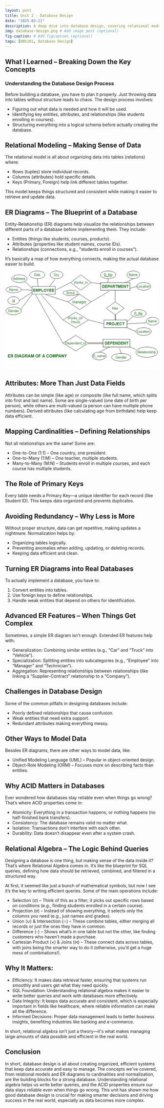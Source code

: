 ```yaml
---
layout: post
title: Unit 2 - Database Design
date: "2025-03-21"
description: A deep dive into database design, covering relational modeling, ER models, cardinalities, primary keys, and schema design.
img: database-design.png # Add image post (optional)
fig-caption: # Add figcaption (optional)
tags: [DBS101, Database Design]
---
```


## What I Learned – Breaking Down the Key Concepts
### Understanding the Database Design Process
Before building a database, you have to plan it properly. Just throwing data into tables without structure leads to chaos. The design process involves:
* Figuring out what data is needed and how it will be used.
* Identifying key entities, attributes, and relationships (like students enrolling in courses).
* Structuring everything into a logical schema before actually creating the database.

## Relational Modeling – Making Sense of Data
The relational model is all about organizing data into tables (relations) where:
* Rows (tuples) store individual records.
* Columns (attributes) hold specific details.
* Keys (Primary, Foreign) help link different tables together.

This model keeps things structured and consistent while making it easier to retrieve and update data.

## ER Diagrams – The Blueprint of a Database
Entity-Relationship (ER) diagrams help visualize the relationships between different parts of a database before implementing them. They include:
* Entities (things like students, courses, products).
* Attributes (properties like student names, course IDs).
* Relationships (connections, e.g., "students enroll in courses").

It’s basically a map of how everything connects, making the actual database easier to build.

![erd](/assets/img/ERD.png)

## Attributes: More Than Just Data Fields
Attributes can be simple (like age) or composite (like full name, which splits into first and last name). Some are single-valued (one date of birth per person), while others are multi-valued (a person can have multiple phone numbers). Derived attributes (like calculating age from birthdate) help keep data efficient.

## Mapping Cardinalities – Defining Relationships
Not all relationships are the same! Some are:
* One-to-One (1:1) – One country, one president.
* One-to-Many (1:M) – One teacher, multiple students.
* Many-to-Many (M:N) – Students enroll in multiple courses, and each course has multiple students.



## The Role of Primary Keys
Every table needs a Primary Key—a unique identifier for each record (like Student ID). This keeps data organized and prevents duplicates.

## Avoiding Redundancy – Why Less is More
Without proper structure, data can get repetitive, making updates a nightmare. Normalization helps by:
* Organizing tables logically.
* Preventing anomalies when adding, updating, or deleting records.
* Keeping data efficient and clean.

## Turning ER Diagrams into Real Databases
To actually implement a database, you have to:
1. Convert entities into tables.
2. Use foreign keys to define relationships.
3. Handle weak entities that depend on others for identification.

## Advanced ER Features – When Things Get Complex
Sometimes, a simple ER diagram isn’t enough. Extended ER features help with:
* Generalization: Combining similar entities (e.g., “Car” and “Truck” into “Vehicle”).
* Specialization: Splitting entities into subcategories (e.g., “Employee” into “Manager” and “Technician”).
* Aggregation: Representing relationships between relationships (like linking a “Supplier-Contract” relationship to a “Company”).

## Challenges in Database Design
Some of the common pitfalls in designing databases include:
* Poorly defined relationships that cause confusion.
* Weak entities that need extra support.
* Redundant attributes making everything messy.

## Other Ways to Model Data
Besides ER diagrams, there are other ways to model data, like:

* Unified Modeling Language (UML) – Popular in object-oriented design.
* Object-Role Modeling (ORM) – Focuses more on describing facts than entities.

## Why ACID Matters in Databases
Ever wondered how databases stay reliable even when things go wrong? That’s where ACID properties come in:
* Atomicity: Everything in a transaction happens, or nothing happens (no half-finished bank transfers).
* Consistency: The database remains valid no matter what.
* Isolation: Transactions don’t interfere with each other.
* Durability: Data doesn’t disappear even after a system crash.

## Relational Algebra – The Logic Behind Queries
Designing a database is one thing, but making sense of the data inside it? That’s where Relational Algebra comes in. It’s like the blueprint for SQL queries, defining how data should be retrieved, combined, and filtered in a structured way.

At first, it seemed like just a bunch of mathematical symbols, but now I see it’s the key to writing efficient queries. Some of the main operations include:
* Selection (σ) – Think of this as a filter; it picks out specific rows based on conditions (e.g., finding students enrolled in a certain course).
* Projection (π) – Instead of showing everything, it selects only the columns you need (e.g., just names and grades).
* Union (∪) & Intersection (∩) – These combine tables, either merging all records or just the ones they have in common.
* Difference (-) – Shows what’s in one table but not the other, like finding customers who haven’t made a purchase.
* Cartesian Product (×) & Joins (⨝) – These connect data across tables, with joins being the smarter way to do it (otherwise, you’d get a huge mess of combinations!).

## Why It Matters:
* Efficiency: It makes data retrieval faster, ensuring that systems run smoothly and users get what they need quickly.
* SQL Foundation: Understanding relational algebra makes it easier to write better queries and work with databases more effectively.
* Data Integrity: It keeps data accurate and consistent, which is especially important in fields like healthcare, where reliable information can make all the difference.
* Informed Decisions: Proper data management leads to better business insights, benefiting industries like banking and e-commerce.

In short, relational algebra isn’t just a theory—it's what makes managing large amounts of data possible and efficient in the real world.

## Conclusion
In short, database design is all about creating organized, efficient systems that keep data accurate and easy to manage. The concepts we've covered, from relational models and ER diagrams to cardinalities and normalization, are the building blocks for a strong database. Understanding relational algebra helps us write better queries, and the ACID properties ensure our data stays reliable even when things go wrong. This unit has shown me how good database design is crucial for making smarter decisions and driving success in the real world, especially as data becomes more complex.
